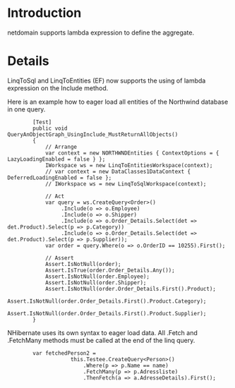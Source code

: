 # Introduction #

netdomain supports lambda expression to define the aggregate.


# Details #

LinqToSql and LinqToEntities (EF) now supports the using of lambda expression on the Include method.

Here is an example how to eager load all entities of the Northwind database in one query.

```
        [Test]
        public void QueryAnObjectGraph_UsingInclude_MustReturnAllObjects()
        {
            // Arrange
            var context = new NORTHWNDEntities { ContextOptions = { LazyLoadingEnabled = false } };
            IWorkspace ws = new LinqToEntitiesWorkspace(context);
            // var context = new DataClasses1DataContext { DeferredLoadingEnabled = false };
            // IWorkspace ws = new LinqToSqlWorkspace(context);

            // Act
            var query = ws.CreateQuery<Order>()
                 .Include(o => o.Employee)
                 .Include(o => o.Shipper)
                 .Include(o => o.Order_Details.Select(det => det.Product).Select(p => p.Category))
                 .Include(o => o.Order_Details.Select(det => det.Product).Select(p => p.Supplier));
            var order = query.Where(o => o.OrderID == 10255).First();

            // Assert
            Assert.IsNotNull(order);
            Assert.IsTrue(order.Order_Details.Any());
            Assert.IsNotNull(order.Employee);
            Assert.IsNotNull(order.Shipper);
            Assert.IsNotNull(order.Order_Details.First().Product);
            Assert.IsNotNull(order.Order_Details.First().Product.Category);
            Assert.IsNotNull(order.Order_Details.First().Product.Supplier);
        }
```

NHibernate uses its own syntax to eager load data. All .Fetch and .FetchMany methods must be called at the end of the linq query.

```
        var fetchedPerson2 =
                    this.Testee.CreateQuery<Person>()
                        .Where(p => p.Name == name)
                        .FetchMany(p => p.Adressliste)
                        .ThenFetch(a => a.AdresseDetails).First();
```